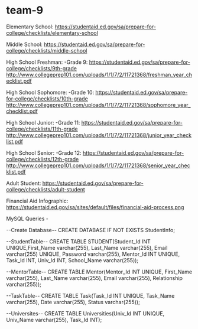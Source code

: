 # team-9

Elementary School:
https://studentaid.ed.gov/sa/prepare-for-college/checklists/elementary-school

Middle School:
https://studentaid.ed.gov/sa/prepare-for-college/checklists/middle-school

High School Freshman: 
-Grade 9:
https://studentaid.ed.gov/sa/prepare-for-college/checklists/9th-grade
http://www.collegeprep101.com/uploads/1/1/7/2/11721368/freshman_year_checklist.pdf

High School Sophomore:
-Grade 10:
https://studentaid.ed.gov/sa/prepare-for-college/checklists/10th-grade
http://www.collegeprep101.com/uploads/1/1/7/2/11721368/sophomore_year_checklist.pdf

High School Junior:
-Grade 11:
https://studentaid.ed.gov/sa/prepare-for-college/checklists/11th-grade
http://www.collegeprep101.com/uploads/1/1/7/2/11721368/junior_year_checklist.pdf

High School Senior:
-Grade 12:
https://studentaid.ed.gov/sa/prepare-for-college/checklists/12th-grade
http://www.collegeprep101.com/uploads/1/1/7/2/11721368/senior_year_checklist.pdf

Adult Student:
https://studentaid.ed.gov/sa/prepare-for-college/checklists/adult-student

Financial Aid Infographic:
https://studentaid.ed.gov/sa/sites/default/files/financial-aid-process.png

MySQL Queries - 

--Create Database--
CREATE DATABASE IF NOT EXISTS StudentInfo;

--StudentTable--
CREATE TABLE STUDENT(Student_Id INT UNIQUE,First_Name varchar(255),
	Last_Name varchar(255),
    	Email varchar(255) UNIQUE,
    	Password varchar(255),
    	Mentor_Id INT UNIQUE,
    	Task_Id INT,
	Univ_Id INT,
	School_Name varchar(255));	

--MentorTable--
CREATE TABLE Mentor(Mentor_Id INT UNIQUE,
    	First_Name varchar(255),
    	Last_Name varchar(255),
    	Email varchar(255),
    	Relationship varchar(255));

--TaskTable--
CREATE TABLE Task(Task_Id INT UNIQUE,
    	Task_Name varchar(255),
    	Date varchar(255),
	Status varchar(255));

--Universites--
CREATE TABLE Universities(Univ_Id INT UNIQUE,
    	Univ_Name varchar(255),
   	Task_Id INT);
